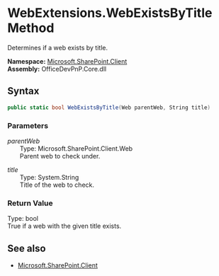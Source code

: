 # WebExtensions.WebExistsByTitle Method  
Determines if a web exists by title.  

**Namespace:** [Microsoft.SharePoint.Client](Microsoft.SharePoint.Client.md)  
**Assembly:** OfficeDevPnP.Core.dll  
## Syntax
```C#
public static bool WebExistsByTitle(Web parentWeb, String title)
```
### Parameters
*parentWeb*  
&emsp;&emsp;Type: Microsoft.SharePoint.Client.Web  
&emsp;&emsp;Parent web to check under.  

*title*  
&emsp;&emsp;Type: System.String  
&emsp;&emsp;Title of the web to check.  

### Return Value
Type: bool  
True if a web with the given title exists.

## See also
- [Microsoft.SharePoint.Client](Microsoft.SharePoint.Client.md)
